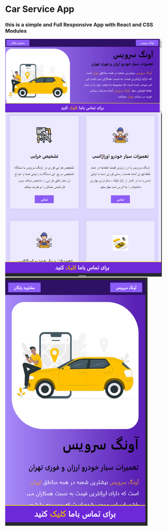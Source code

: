 # Car Service App 
### this is a simple and Full Responsive App with React and CSS Modules

![desktop](./public/images/md1.png)
![tablets](./public/images/md2.png)
![mobile](./public/images/md3.png)
